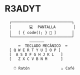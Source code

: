 # R3ADYT
      ┌───────────────────────────┐
      │        💻  PANTALLA        │
      │   [ { code(); } 🔐 ]       │
      └───────────────────────────┘
               ⎯⎯⎯⎯⎯⎯⎯⎯
          ⌨️  TECLADO MECÁNICO  ⌨️
      [ Q W E R T Y U I O P ]  
      [  A S D F G H J K L   ]  
      [   Z X C V B N M      ]  

        🖱️ Ratón              ☕ Café
